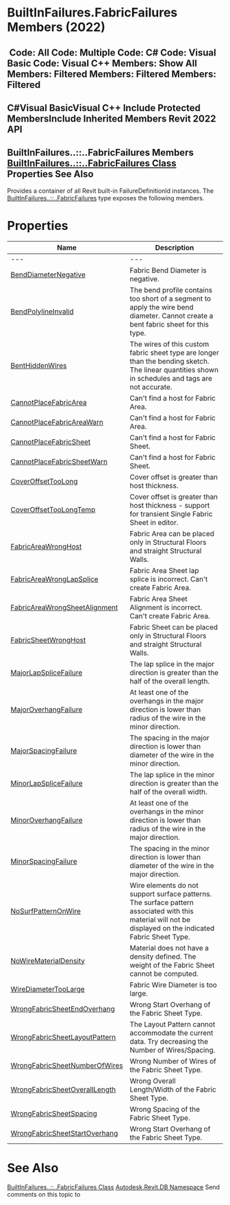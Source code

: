 # BuiltInFailures.FabricFailures Members (2022)

﻿
 Code: All Code: Multiple Code: C# Code: Visual Basic Code: Visual C++  Members: Show All Members: Filtered Members: Filtered Members: Filtered   
---  
C#Visual BasicVisual C++
Include Protected MembersInclude Inherited Members
Revit 2022 API  
---  
BuiltInFailures..::..FabricFailures Members  
[BuiltInFailures..::..FabricFailures Class](1e10bead-55d2-51cb-dd33-80ed534cb0a8.md "BuiltInFailures.FabricFailures Class") Properties See Also  
---  
Provides a container of all Revit built-in FailureDefinitionId instances.
The [BuiltInFailures..::..FabricFailures](1e10bead-55d2-51cb-dd33-80ed534cb0a8.md "BuiltInFailures.FabricFailures Class") type exposes the following members.
# Properties
| Name | Description |
| --- | --- |
| --- | --- | --- |
| [BendDiameterNegative](4d27b9c9-21ce-2724-de01-e0435298ef7d.md "BendDiameterNegative Property") | Fabric Bend Diameter is negative. |
| [BendPolylineInvalid](4be4b3af-4956-217f-7836-b22efba3b94f.md "BendPolylineInvalid Property") | The bend profile contains too short of a segment to apply the wire bend diameter. Cannot create a bent fabric sheet for this type. |
| [BentHiddenWires](754eb5e5-363f-7a0d-ee0e-e5dd8e7ba8f7.md "BentHiddenWires Property") | The wires of this custom fabric sheet type are longer than the bending sketch. The linear quantities shown in schedules and tags are not accurate. |
| [CannotPlaceFabricArea](0f03d92e-8373-976e-6b6d-52c7ac072369.md "CannotPlaceFabricArea Property") | Can't find a host for Fabric Area. |
| [CannotPlaceFabricAreaWarn](5adf8036-f82c-171c-8dc8-890f86b702c6.md "CannotPlaceFabricAreaWarn Property") | Can't find a host for Fabric Area. |
| [CannotPlaceFabricSheet](a07ac1b0-d5b6-ee67-d0c3-30a0d39fba2e.md "CannotPlaceFabricSheet Property") | Can't find a host for Fabric Sheet. |
| [CannotPlaceFabricSheetWarn](5ebb042d-31fb-23c6-b8f3-10a4a912cab0.md "CannotPlaceFabricSheetWarn Property") | Can't find a host for Fabric Sheet. |
| [CoverOffsetTooLong](69a9ed44-2493-176d-b9b3-cd0381b6a1f2.md "CoverOffsetTooLong Property") | Cover offset is greater than host thickness. |
| [CoverOffsetTooLongTemp](40539c5e-1007-1551-e7f1-233012154c38.md "CoverOffsetTooLongTemp Property") | Cover offset is greater than host thickness - support for transient Single Fabric Sheet in editor. |
| [FabricAreaWrongHost](0b51abd6-4bcf-7f09-b480-4c82219e4357.md "FabricAreaWrongHost Property") | Fabric Area can be placed only in Structural Floors and straight Structural Walls. |
| [FabricAreaWrongLapSplice](c1ef1392-9da6-1550-5a95-ccee57a3ec5b.md "FabricAreaWrongLapSplice Property") | Fabric Area Sheet lap splice is incorrect. Can't create Fabric Area. |
| [FabricAreaWrongSheetAlignment](ef415dda-ca6d-b8e5-e117-485cb990ee07.md "FabricAreaWrongSheetAlignment Property") | Fabric Area Sheet Alignment is incorrect. Can't create Fabric Area. |
| [FabricSheetWrongHost](2e0e64f7-63c2-39df-010f-c8cfa776c707.md "FabricSheetWrongHost Property") | Fabric Sheet can be placed only in Structural Floors and straight Structural Walls. |
| [MajorLapSpliceFailure](83b1ca77-652a-580e-9461-004603675986.md "MajorLapSpliceFailure Property") | The lap splice in the major direction is greater than the half of the overall length. |
| [MajorOverhangFailure](fa58168d-e595-8817-9f1c-f2fe99c6fe56.md "MajorOverhangFailure Property") | At least one of the overhangs in the major direction is lower than radius of the wire in the minor direction. |
| [MajorSpacingFailure](918a1180-5de3-f7d3-a4cb-e6781fdb423e.md "MajorSpacingFailure Property") | The spacing in the major direction is lower than diameter of the wire in the minor direction. |
| [MinorLapSpliceFailure](0d357a84-5a1c-2bd4-c311-d9dd52384ff5.md "MinorLapSpliceFailure Property") | The lap splice in the minor direction is greater than the half of the overall width. |
| [MinorOverhangFailure](1080aa62-f53c-c8c3-730b-24524b41a1b2.md "MinorOverhangFailure Property") | At least one of the overhangs in the minor direction is lower than radius of the wire in the major direction. |
| [MinorSpacingFailure](12f8e9bb-d111-f035-e5b8-86b30cf63669.md "MinorSpacingFailure Property") | The spacing in the minor direction is lower than diameter of the wire in the major direction. |
| [NoSurfPatternOnWire](c2553c3a-765b-3ab0-ab3b-2f763239ebbd.md "NoSurfPatternOnWire Property") | Wire elements do not support surface patterns. The surface pattern associated with this material will not be displayed on the indicated Fabric Sheet Type. |
| [NoWireMaterialDensity](d99ce2f4-846c-e037-fa43-b7713b0865e1.md "NoWireMaterialDensity Property") | Material does not have a density defined. The weight of the Fabric Sheet cannot be computed. |
| [WireDiameterTooLarge](ad80d7c1-71a0-df07-3f3e-c243978ea397.md "WireDiameterTooLarge Property") | Fabric Wire Diameter is too large. |
| [WrongFabricSheetEndOverhang](d3737d09-ff5f-e574-9164-cfa53c9fb1ce.md "WrongFabricSheetEndOverhang Property") | Wrong Start Overhang of the Fabric Sheet Type. |
| [WrongFabricSheetLayoutPattern](e6cb4310-e6a2-2919-d5b5-a167aa796962.md "WrongFabricSheetLayoutPattern Property") | The Layout Pattern cannot accommodate the current data. Try decreasing the Number of Wires/Spacing. |
| [WrongFabricSheetNumberOfWires](f4a354ed-8790-a74f-1293-87f4f43ab6f7.md "WrongFabricSheetNumberOfWires Property") | Wrong Number of Wires of the Fabric Sheet Type. |
| [WrongFabricSheetOverallLength](30ce25df-7a22-d0c5-daab-15e70e5b06ac.md "WrongFabricSheetOverallLength Property") | Wrong Overall Length/Width of the Fabric Sheet Type. |
| [WrongFabricSheetSpacing](9632c99f-3d63-022c-3312-5fa0f38cad9b.md "WrongFabricSheetSpacing Property") | Wrong Spacing of the Fabric Sheet Type. |
| [WrongFabricSheetStartOverhang](4d9d3059-962b-3c1a-92c7-8b215945e3fb.md "WrongFabricSheetStartOverhang Property") | Wrong Start Overhang of the Fabric Sheet Type. |

# See Also
[BuiltInFailures..::..FabricFailures Class](1e10bead-55d2-51cb-dd33-80ed534cb0a8.md "BuiltInFailures.FabricFailures Class")
[Autodesk.Revit.DB Namespace](87546ba7-461b-c646-cbb1-2cb8f5bff8b2.md "Autodesk.Revit.DB Namespace")
Send comments on this topic to 